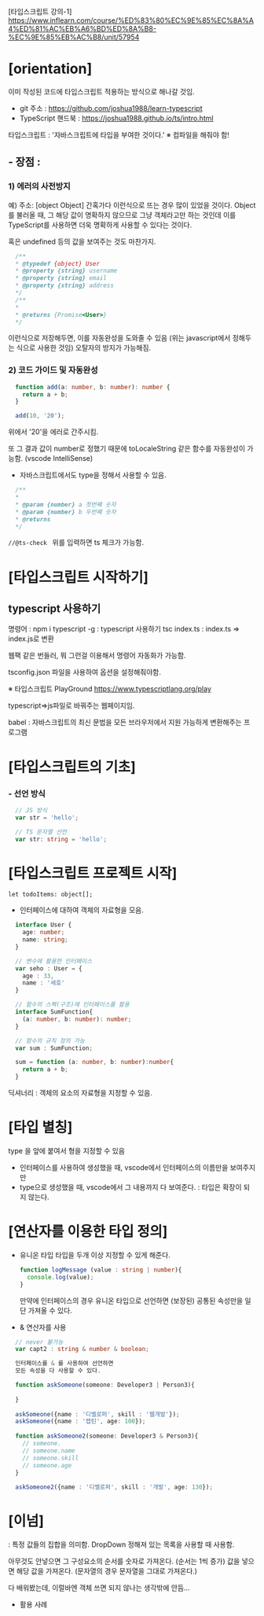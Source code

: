 [타입스크립트 강의-1] 
https://www.inflearn.com/course/%ED%83%80%EC%9E%85%EC%8A%A4%ED%81%AC%EB%A6%BD%ED%8A%B8-%EC%9E%85%EB%AC%B8/unit/57954

# [orientation]
이미 작성된 코드에 타입스크립트 적용하는 방식으로 해나갈 것임.

  - git 주소 : https://github.com/joshua1988/learn-typescript
  - TypeScript 핸드북 : https://joshua1988.github.io/ts/intro.html

타입스크립트 : '자바스크립트에 타입을 부여한 것이다.'
※ 컴파일을 해줘야 함!

## - 장점 : 
### 1) 에러의 사전방지
  예)
  주소: [object Object]
  간혹가다 이런식으로 뜨는 경우 많이 있었을 것이다.
  Object를 불러올 때, 그 해당 값이 명확하지 않으므로 그냥 객체라고만 하는 것인데
  이를 TypeScript를 사용하면 더욱 명확하게 사용할 수 있다는 것이다.

  혹은 undefined 등의 값을 보여주는 것도 마찬가지.
``` javascript
  /**
  * @typedef {object} User
  * @property {string} username
  * @property {string} email
  * @property {string} address
  */
  /**
  * 
  * @returns {Promise<User>}
  */
```

  이런식으로 저장해두면, 이를 자동완성을 도와줄 수 있음 
  (위는 javascript에서 정해두는 식으로 사용한 것임)
  오탈자의 방지가 가능해짐.

### 2) 코드 가이드 및 자동완성
```typescript
  function add(a: number, b: number): number {
    return a + b;
  }

  add(10, '20');
```

  위에서 '20'을 에러로 간주시킴.

  또 그 결과 값이 number로 정했기 때문에
  toLocaleString 같은 함수를 자동완성이 가능함.
  (vscode IntelliSense)


- 자바스크립트에서도 type을 정해서 사용할 수 있음.
``` typescript
  /**
  *
  * @param {number} a 첫번째 숫자
  * @param {number} b 두번째 숫자
  * @returns
  */
```
  ```//@ts-check ```
  위를 입력하면 ts 체크가 가능함.


# [타입스크립트 시작하기]
## typescript 사용하기
명령어 : 
  npm i typescript -g : typescript 사용하기
  tsc index.ts : index.ts => index.js로 변환

웹팩 같은 번들러, 뭐 그런걸 이용해서 명령어 자동화가 가능함. 

tsconfig.json 파일을 사용하여  옵션을 설정해줘야함.

※ 타입스크립트 PlayGround
https://www.typescriptlang.org/play

typescript=>js파일로 바꿔주는 웹페이지임.

babel : 자바스크립트의 최신 문법을 모든 브라우저에서 지원 가능하게 변환해주는 프로그램

# [타입스크립트의 기초]
### - 선언 방식
``` typescript
  // JS 방식
  var str = 'hello';

  // TS 문자열 선언
  var str: string = 'hello';
```

# [타입스크립트 프로젝트 시작]

```let todoItems: object[]; ```

* 인터페이스에 대하여 
  객체의 자료형을 모음.
``` typescript
  interface User {
    age: number;
    name: string;
  }

  // 변수에 활용한 인터페이스
  var seho : User = {
    age : 33,
    name : '세호'
  }

  // 함수의 스펙(구조)에 인터페이스를 활용
  interface SumFunction{
    (a: number, b: number): number;
  }

  // 함수의 규칙 정의 가능
  var sum : SumFunction;

  sum = function (a: number, b: number):number{
    return a + b;
  }
```

  딕셔너리 : 객체의 요소의 자료형을 지정할 수 있음.

# [타입 별칭]
  type 을 앞에 붙여서 형을 지정할 수 있음
 - 인터페이스를 사용하여 생성했을 때, vscode에서 인터페이스의 이름만을 보여주지만
 - type으로 생성했을 때, vscode에서 그 내용까지 다 보여준다.
    : 타입은 확장이 되지 않는다.

# [연산자를 이용한 타입 정의]
- 유니온 타입
    타입을 두개 이상 지정할 수 있게 해준다.
  ``` typescript
  function logMessage (value : string | number){
    console.log(value);
  }
  ```
  만약에 인터페이스의 경우 유니온 타입으로 선언하면
  (보장된) 공통된 속성만을 일단 가져올 수 있다.

- & 연산자를 사용
``` typescript
  // never 불가능
  var capt2 : string & number & boolean;

  인터페이스를 & 를 사용하여 선언하면
  모든 속성을 다 사용할 수 있다.

  function askSomeone(someone: Developer3 | Person3){
  
  }
  
  askSomeone({name : '디벨로퍼', skill : '웹개발'});
  askSomeone({name : '캡틴', age: 100});
  
  function askSomeone2(someone: Developer3 & Person3){
    // someone.
    // someone.name
    // someone.skill
    // someone.age
  }
  
  askSomeone2({name : '디벨로퍼', skill : '개발', age: 130});
```

# [이넘] 
  : 특정 값들의 집합을 의미함.
  DropDown 정해져 있는 목록을 사용할 때 사용함.

  아무것도 안넣으면 그 구성요소의 순서를 숫자로 가져온다. (순서는 1씩 증가)
  값을 넣으면 해당 값을 가져온다. (문자열의 경우 문자열을 그대로 가져온다.)

  다 배워봤는데, 이럴바엔 객체 쓰면 되지 않나는 생각밖에 안듬...

  - 활용 사례